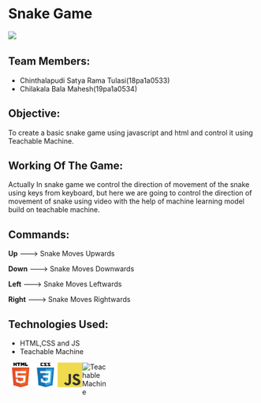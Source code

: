 # Snake Game

<img src='https://i.redd.it/i8gdwgunl6531.png'>

## Team Members:

<ul>
  <li>Chinthalapudi Satya Rama Tulasi(18pa1a0533)</li>
  <li>Chilakala Bala Mahesh(19pa1a0534)</li>
</ul>

## Objective:

To create a basic snake game using javascript and html and control it using Teachable Machine.

## Working Of The Game:

Actually In snake game we control the direction of movement of the snake using keys from keyboard, but here we are going to control the direction of movement of snake using video with the help of machine learning model build on teachable machine.

## Commands:

<b>Up</b> ---> Snake Moves Upwards

<b>Down</b> ---> Snake Moves Downwards

<b>Left</b> ---> Snake Moves Leftwards

<b>Right</b> ---> Snake Moves Rightwards

## Technologies Used:

<ul>
  <li>HTML,CSS and JS</li>
  <li>Teachable Machine</li>
</ul>

<img align="left" alt="HTML5" width="50px" src="https://raw.githubusercontent.com/github/explore/80688e429a7d4ef2fca1e82350fe8e3517d3494d/topics/html/html.png" />
<img align="left" alt="CSS3" width="50px" src="https://raw.githubusercontent.com/github/explore/80688e429a7d4ef2fca1e82350fe8e3517d3494d/topics/css/css.png" />
<img align="left" alt="JavaScript" width="50px" src="https://raw.githubusercontent.com/github/explore/80688e429a7d4ef2fca1e82350fe8e3517d3494d/topics/javascript/javascript.png" />
<img align="left" alt="Teachable Machine" width="50px" src"https://thecodingtrain.com/assets/images/tm_horizontal.png" />
